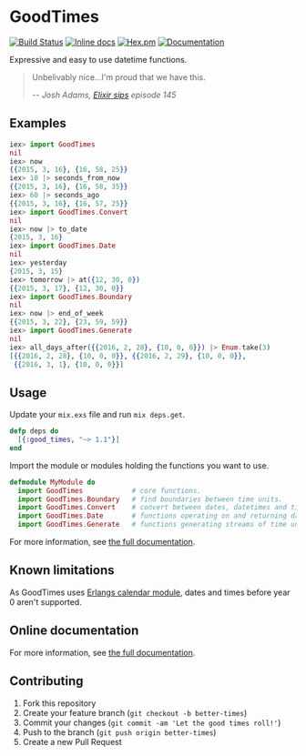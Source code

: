 # GoodTimes

[![Build Status](https://travis-ci.org/DevL/good_times.svg?branch=master)](https://travis-ci.org/DevL/good_times)
[![Inline docs](http://inch-ci.org/github/DevL/good_times.svg?branch=master)](http://inch-ci.org/github/DevL/good_times)
[![Hex.pm](https://img.shields.io/hexpm/v/good_times.svg)](https://hex.pm/packages/good_times)
[![Documentation](https://img.shields.io/badge/Documentation-online-c800c8.svg)](http://hexdocs.pm/good_times)

Expressive and easy to use datetime functions.

> Unbelivably nice...I'm proud that we have this.
>
> -- _Josh Adams, [Elixir sips](http://elixirsips.com) episode 145_

## Examples

```elixir
iex> import GoodTimes
nil
iex> now
{{2015, 3, 16}, {16, 58, 25}}
iex> 10 |> seconds_from_now
{{2015, 3, 16}, {16, 58, 35}}
iex> 60 |> seconds_ago
{{2015, 3, 16}, {16, 57, 25}}
iex> import GoodTimes.Convert
nil
iex> now |> to_date
{2015, 3, 16}
iex> import GoodTimes.Date
nil
iex> yesterday
{2015, 3, 15}
iex> tomorrow |> at({12, 30, 0})
{{2015, 3, 17}, {12, 30, 0}}
iex> import GoodTimes.Boundary
nil
iex> now |> end_of_week
{{2015, 3, 22}, {23, 59, 59}}
iex> import GoodTimes.Generate
nil
iex> all_days_after({{2016, 2, 28}, {10, 0, 0}}) |> Enum.take(3)
[{{2016, 2, 28}, {10, 0, 0}}, {{2016, 2, 29}, {10, 0, 0}},
 {{2016, 3, 1}, {10, 0, 0}}]
```

## Usage

Update your `mix.exs` file and run `mix deps.get`.
```elixir
defp deps do
  [{:good_times, "~> 1.1"}]
end
```

Import the module or modules holding the functions you want to use.
```elixir
defmodule MyModule do
  import GoodTimes            # core functions.
  import GoodTimes.Boundary   # find boundaries between time units.
  import GoodTimes.Convert    # convert between dates, datetimes and times.
  import GoodTimes.Date       # functions operating on and returning dates.
  import GoodTimes.Generate   # functions generating streams of time units.
```

For more information, see [the full documentation](http://hexdocs.pm/good_times/).

## Known limitations

As GoodTimes uses [Erlangs calendar module](http://erlang.org/doc/man/calendar.html), dates and times before year 0 aren't supported.

## Online documentation

For more information, see [the full documentation](http://hexdocs.pm/good_times).

## Contributing

1. Fork this repository
2. Create your feature branch (`git checkout -b better-times`)
3. Commit your changes (`git commit -am 'Let the good times roll!'`)
4. Push to the branch (`git push origin better-times`)
5. Create a new Pull Request
